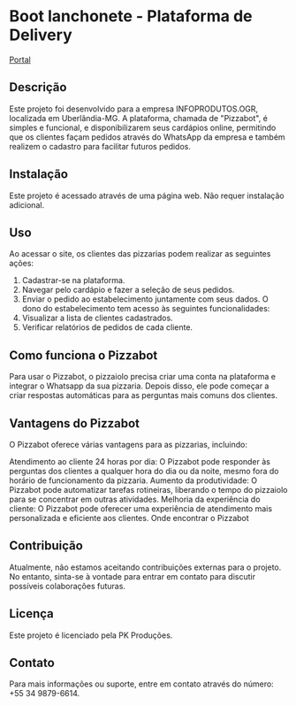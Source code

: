 # Boot lanchonete - Plataforma de Delivery 

[Portal](https://pablo-kennediy.github.io/pizzeria-platform/)

## Descrição
Este projeto foi desenvolvido para a empresa INFOPRODUTOS.OGR, localizada em Uberlândia-MG. A plataforma, chamada de "Pizzabot", é simples e funcional, e disponibilizarem seus cardápios online, permitindo que os clientes façam pedidos através do WhatsApp da empresa e também realizem o cadastro para facilitar futuros pedidos.

## Instalação
Este projeto é acessado através de uma página web. Não requer instalação adicional.

## Uso
Ao acessar o site, os clientes das pizzarias podem realizar as seguintes ações:
1. Cadastrar-se na plataforma.
2. Navegar pelo cardápio e fazer a seleção de seus pedidos.
3. Enviar o pedido ao estabelecimento juntamente com seus dados.
O dono do estabelecimento tem acesso às seguintes funcionalidades:
1. Visualizar a lista de clientes cadastrados.
2. Verificar relatórios de pedidos de cada cliente.

## Como funciona o Pizzabot

Para usar o Pizzabot, o pizzaiolo precisa criar uma conta na plataforma e integrar o Whatsapp da sua pizzaria. Depois disso, ele pode começar a criar respostas automáticas para as perguntas mais comuns dos clientes.

## Vantagens do Pizzabot

O Pizzabot oferece várias vantagens para as pizzarias, incluindo:

Atendimento ao cliente 24 horas por dia: O Pizzabot pode responder às perguntas dos clientes a qualquer hora do dia ou da noite, mesmo fora do horário de funcionamento da pizzaria. Aumento da produtividade: O Pizzabot pode automatizar tarefas rotineiras, liberando o tempo do pizzaiolo para se concentrar em outras atividades. Melhoria da experiência do cliente: O Pizzabot pode oferecer uma experiência de atendimento mais personalizada e eficiente aos clientes. Onde encontrar o Pizzabot

## Contribuição
Atualmente, não estamos aceitando contribuições externas para o projeto. No entanto, sinta-se à vontade para entrar em contato para discutir possíveis colaborações futuras.

## Licença
Este projeto é licenciado pela PK Produções.

## Contato
Para mais informações ou suporte, entre em contato através do número: +55 34 9879-6614.